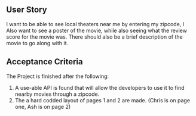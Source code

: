 ## User Story 

I want to be able to see local theaters near me by entering my zipcode, I Also want to see a poster of the movie,
while also seeing what the review score for the movie was. There should also be a brief description of the movie to go along with it.

## Acceptance Criteria 

The Project is finished after the following: 

1. A use-able API is found that will allow the developers to use it to find nearby movies through a zipcode. 
2. The a hard codded layout of pages 1 and 2 are made. (Chris is on page one, Ash is on page 2)